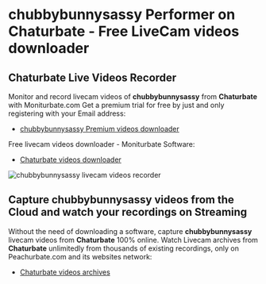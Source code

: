 # chubbybunnysassy Performer on Chaturbate - Free LiveCam videos downloader

## Chaturbate Live Videos Recorder

Monitor and record livecam videos of **chubbybunnysassy** from **Chaturbate** with Moniturbate.com
Get a premium trial for free by just and only registering with your Email address:
* [chubbybunnysassy Premium videos downloader](https://moniturbate.com/request-demo-licence-key.html)

Free livecam videos downloader - Moniturbate Software:
* [Chaturbate videos downloader](https://moniturbate.com/moniturbate-download-software.html)

![chubbybunnysassy livecam videos recorder](https://peachurnet.com/templates/moniturbate-software.png)


## Capture chubbybunnysassy videos from the Cloud and watch your recordings on Streaming

Without the need of downloading a software, capture **chubbybunnysassy** livecam videos from **Chaturbate** 100% online.
Watch Livecam archives from **Chaturbate** unlimitedly from thousands of existing recordings, only on Peachurbate.com and its websites network:
* [Chaturbate videos archives](https://peachurnet.com/)